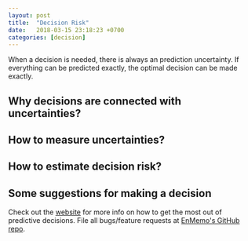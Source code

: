 ```yaml
---
layout: post
title:  "Decision Risk"
date:   2018-03-15 23:18:23 +0700
categories: [decision]
---
```

When a decision is needed, there is always an prediction uncertainty. If everything can be predicted exactly, the optimal decision can be made exactly.

## Why decisions are connected with uncertainties?

## How to measure uncertainties?

## How to estimate decision risk?

## Some suggestions for making a decision


Check out the [website][enmemo] for more info on how to get the most out of predictive decisions. File all bugs/feature requests at [EnMemo's GitHub repo][enmemo-gh].

[enmemo-gh]: https://github.com/EnMemo/EnMemo.github.io
[enmemo]:    http://enmemo.com
